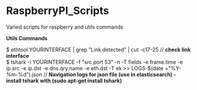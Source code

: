 # RaspberryPI_Scripts

Varied scripts for raspberry and utils commands <br />


**Utils Commands** <br />

$ ethtool YOURINTERFACE | grep "Link detected" | cut -c17-25 // **check link interface** <br />
$ tshark -i YOURINTERFACE -f "src port 53" -n -T fields -e frame.time -e ip.src -e ip.dst -e dns.qry.name -e eth.dst -T ek >> LOGS-$(date +"%Y-%m-%d").json // **Navigation logs for json file (use in elasticsearch) - install tshark with (sudo apt-get install tshark)**

